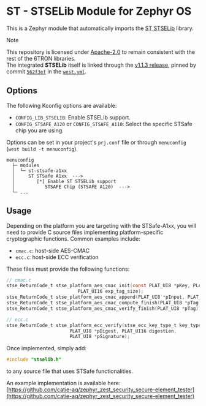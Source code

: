 # ST - STSELib Module for Zephyr OS

This is a Zephyr module that automatically imports the [ST STSELib](https://github.com/STMicroelectronics/STSELib) library.

> [!note]
>
> This repository is licensed under [Apache-2.0](LICENSE) to remain consistent with the rest of the 6TRON libraries.  
> The integrated **STSELib** itself is linked through the [v1.1.3 release](https://github.com/STMicroelectronics/STSELib/releases/tag/v1.1.3), pinned by commit [`562f3ef`](https://github.com/STMicroelectronics/STSELib/commit/562f3ef804dc3687b5cb4a0ab0a9e26fe7ecd6a6) in the [`west.yml`](west.yml).

## Options
The following Kconfig options are available:
- `CONFIG_LIB_STSELIB`: Enable STSELib support.
- `CONFIG_STSAFE_A120` or `CONFIG_STSAFE_A110`: Select the specific STSafe chip you are using.

Options can be set in your project's `prj.conf` file or through `menuconfig` (`west build -t menuconfig`).
```
menuconfig
  ├─ modules
  │  └─ st-stsafe-a1xx
  │     ST STSafe A1xx  --->
  │        [*] Enable ST STSELib support
  │           STSAFE Chip (STSAFE A120)  --->
  └─ ...
```


## Usage

Depending on the platform you are targeting with the STSafe-A1xx, you will need to provide C source files implementing platform-specific cryptographic functions. Common examples include:

- `cmac.c`: host-side AES-CMAC
- `ecc.c`: host-side ECC verification

These files must provide the following functions:

```c
// cmac.c
stse_ReturnCode_t stse_platform_aes_cmac_init(const PLAT_UI8 *pKey, PLAT_UI16 key_length,
					      PLAT_UI16 exp_tag_size);
stse_ReturnCode_t stse_platform_aes_cmac_append(PLAT_UI8 *pInput, PLAT_UI16 length);
stse_ReturnCode_t stse_platform_aes_cmac_compute_finish(PLAT_UI8 *pTag, PLAT_UI8 *pTagLen);
stse_ReturnCode_t stse_platform_aes_cmac_verify_finish(PLAT_UI8 *pTag);

// ecc.c
stse_ReturnCode_t stse_platform_ecc_verify(stse_ecc_key_type_t key_type, const PLAT_UI8 *pPubKey,
					   PLAT_UI8 *pDigest, PLAT_UI16 digestLen,
					   PLAT_UI8 *pSignature);
```

Once implemented, simply add:

```c
#include "stselib.h"
```

to any source file that uses STSafe functionalities.

An example implementation is available here:  
[https://github.com/catie-aq/zephyr_zest_security_secure-element_tester](https://github.com/catie-aq/zephyr_zest_security_secure-element_tester)
